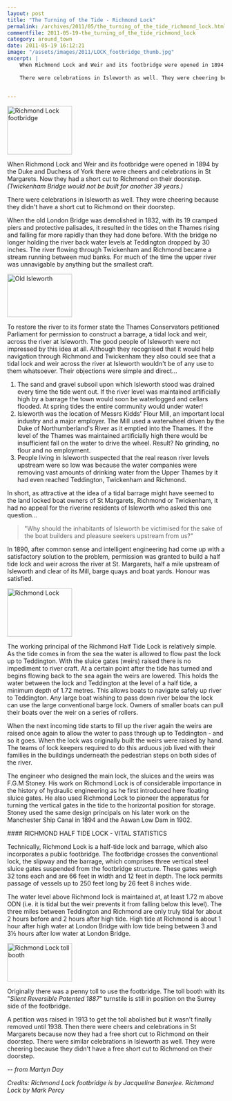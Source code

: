 ```yaml
---
layout: post
title: "The Turning of the Tide - Richmond Lock"
permalink: /archives/2011/05/the_turning_of_the_tide_richmond_lock.html
commentfile: 2011-05-19-the_turning_of_the_tide_richmond_lock
category: around_town
date: 2011-05-19 16:12:21
image: "/assets/images/2011/LOCK_footbridge_thumb.jpg"
excerpt: |
    When Richmond Lock and Weir and its footbridge were opened in 1894 by the Duke and Duchess of York there were cheers and celebrations in St Margarets. Now they had a short cut to Richmond on their doorstep. (_Twickenham Bridge would not be built for another 39 years._)
    
    There were celebrations in Isleworth as well. They were cheering because they didn't have a short cut to Richmond on their doorstep.
    

---
```


<div markdown="1" class="box">
<a href="/assets/images/2011/LOCK_footbridge.jpg" title="See larger version of - Richmond Lock footbridge"><img src="/assets/images/2011/LOCK_footbridge_thumb.jpg" width="150" height="112" alt="Richmond Lock footbridge" class="photo right" /></a>

When Richmond Lock and Weir and its footbridge were opened in 1894 by the Duke and Duchess of York there were cheers and celebrations in St Margarets. Now they had a short cut to Richmond on their doorstep. <em>(Twickenham Bridge would not be built for another 39 years.)</em>

There were celebrations in Isleworth as well. They were cheering because they didn't have a short cut to Richmond on their doorstep.

</div>
When the old London Bridge was demolished in 1832, with its 19 cramped piers and protective palisades, it resulted in the tides on the Thames rising and falling far more rapidly than they had done before. With the bridge no longer holding the river back water levels at Teddington dropped by 30 inches. The river flowing through Twickenham and Richmond became a stream running between mud banks. For much of the time the upper river was unnavigable by anything but the smallest craft.

<a href="/assets/images/2011/LOCK_old_isleworth.jpg" title="See larger version of - Old Isleworth"><img src="/assets/images/2011/LOCK_old_isleworth_thumb.jpg" width="150" height="100" alt="Old Isleworth" class="photo right" /></a>

To restore the river to its former state the Thames Conservators petitioned Parliament for permission to construct a barrage, a tidal lock and weir, across the river at Isleworth. The good people of Isleworth were not impressed by this idea at all. Although they recognised that it would help navigation through Richmond and Twickenham they also could see that a tidal lock and weir across the river at Isleworth wouldn't be of any use to them whatsoever. Their objections were simple and direct...

1.  The sand and gravel subsoil upon which Isleworth stood was drained every time the tide went out. If the river level was maintained artificially high by a barrage the town would soon be waterlogged and cellars flooded. At spring tides the entire community would under water!
2.  Isleworth was the location of Messrs Kidds' Flour Mill, an important local industry and a major employer. The Mill used a waterwheel driven by the Duke of Northumberland's River as it emptied into the Thames. If the level of the Thames was maintained artificially high there would be insufficient fall on the water to drive the wheel. Result? No grinding, no flour and no employment.
3.  People living in Isleworth suspected that the real reason river levels upstream were so low was because the water companies were removing vast amounts of drinking water from the Upper Thames by it had even reached Teddington, Twickenham and Richmond.

In short, as attractive at the idea of a tidal barrage might have seemed to the land locked boat owners of St Margarets, Richmond or Twickenham, it had no appeal for the riverine residents of Isleworth who asked this one question...

> "Why should the inhabitants of Isleworth be victimised for the sake of the boat builders and pleasure seekers upstream from us?"

In 1890, after common sense and intelligent engineering had come up with a satisfactory solution to the problem, permission was granted to build a half tide lock and weir across the river at St. Margarets, half a mile upstream of Isleworth and clear of its Mill, barge quays and boat yards. Honour was satisfied.

<a href="/assets/images/2011/LOCK_Richmond-Lock.jpg" title="See larger version of - Richmond Lock"><img src="/assets/images/2011/LOCK_Richmond-Lock_thumb.jpg" width="150" height="112" alt="Richmond Lock" class="photo right" /></a>

The working principal of the Richmond Half Tide Lock is relatively simple. As the tide comes in from the sea the water is allowed to flow past the lock up to Teddington. With the sluice gates (weirs) raised there is no impediment to river craft. At a certain point after the tide has turned and begins flowing back to the sea again the weirs are lowered. This holds the water between the lock and Teddington at the level of a half tide, a minimum depth of 1.72 metres. This allows boats to navigate safely up river to Teddington. Any large boat wishing to pass down river below the lock can use the large conventional barge lock. Owners of smaller boats can pull their boats over the weir on a series of rollers.

When the next incoming tide starts to fill up the river again the weirs are raised once again to allow the water to pass through up to Teddington - and so it goes. When the lock was originally built the weirs were raised by hand. The teams of lock keepers required to do this arduous job lived with their families in the buildings underneath the pedestrian steps on both sides of the river.

The engineer who designed the main lock, the sluices and the weirs was F.G.M Stoney. His work on Richmond Lock is of considerable importance in the history of hydraulic engineering as he first introduced here floating sluice gates. He also used Richmond Lock to pioneer the apparatus for turning the vertical gates in the tide to the horizontal position for storage. Stoney used the same design principals on his later work on the Manchester Ship Canal in 1894 and the Aswan Low Dam in 1902.

<div markdown="1" class="box">
#### RICHMOND HALF TIDE LOCK - VITAL STATISTICS

Technically, Richmond Lock is a half-tide lock and barrage, which also incorporates a public footbridge. The footbridge crosses the conventional lock, the slipway and the barrage, which comprises three vertical steel sluice gates suspended from the footbridge structure. These gates weigh 32 tons each and are 66 feet in width and 12 feet in depth. The lock permits passage of vessels up to 250 feet long by 26 feet 8 inches wide.

The water level above Richmond lock is maintained at, at least 1.72 m above ODN (i.e. it is tidal but the weir prevents it from falling below this level). The three miles between Teddington and Richmond are only truly tidal for about 2 hours before and 2 hours after high tide. High tide at Richmond is about 1 hour after high water at London Bridge with low tide being between 3 and 3½ hours after low water at London Bridge.

</div>
<a href="/assets/images/2011/TOLL_Booth.jpg" title="See larger version of - Richmond Lock toll booth"><img src="/assets/images/2011/TOLL_Booth_thumb.jpg" width="150" height="89" alt="Richmond Lock toll booth" class="photo right" /></a>

Originally there was a penny toll to use the footbridge. The toll booth with its "*Silent Reversible Patented 1887*" turnstile is still in position on the Surrey side of the footbridge.

A petition was raised in 1913 to get the toll abolished but it wasn't finally removed until 1938. Then there were cheers and celebrations in St Margarets because now they had a free short cut to Richmond on their doorstep. There were similar celebrations in Isleworth as well. They were cheering because they didn't have a free short cut to Richmond on their doorstep.

<cite>-- from Martyn Day</cite>

*Credits: Richmond Lock footbridge is by Jacqueline Banerjee. Richmond Lock by Mark Percy*

